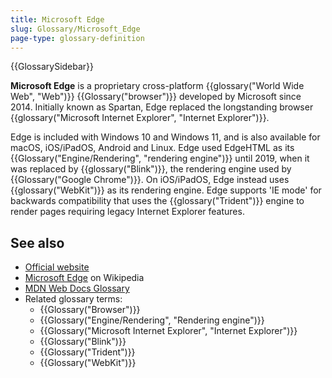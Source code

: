 ```yaml
---
title: Microsoft Edge
slug: Glossary/Microsoft_Edge
page-type: glossary-definition
---
```


{{GlossarySidebar}}

**Microsoft Edge** is a proprietary cross-platform {{glossary("World Wide Web", "Web")}} {{Glossary("browser")}} developed by Microsoft since 2014. Initially known as Spartan, Edge replaced the longstanding browser {{glossary("Microsoft Internet Explorer", "Internet Explorer")}}.

Edge is included with Windows 10 and Windows 11, and is also available for macOS, iOS/iPadOS, Android and Linux. Edge used EdgeHTML as its {{Glossary("Engine/Rendering", "rendering engine")}} until 2019, when it was replaced by {{glossary("Blink")}}, the rendering engine used by {{Glossary("Google Chrome")}}. On iOS/iPadOS, Edge instead uses {{glossary("WebKit")}} as its rendering engine. Edge supports 'IE mode' for backwards compatibility that uses the {{glossary("Trident")}} engine to render pages requiring legacy Internet Explorer features.

## See also

- [Official website](https://www.microsoft.com/edge)
- [Microsoft Edge](https://en.wikipedia.org/wiki/Microsoft_Edge) on Wikipedia
- [MDN Web Docs Glossary](/en-US/docs/Glossary)
- Related glossary terms:
  - {{Glossary("Browser")}}
  - {{Glossary("Engine/Rendering", "Rendering engine")}}
  - {{Glossary("Microsoft Internet Explorer", "Internet Explorer")}}
  - {{Glossary("Blink")}}
  - {{Glossary("Trident")}}
  - {{Glossary("WebKit")}}
